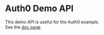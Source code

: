 # Auth0 Demo API

This demo API is useful for the Auth0 example.  
See the [doc page](https://oscar6echo.gitlab.io/ipyauth/guide/Auth0.html#demo-api).

